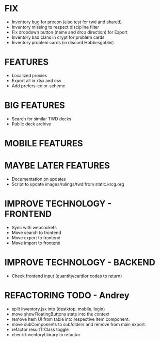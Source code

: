 # FIX
- Inventory bug for precon (also test for twd and shared)
- Inventory missing to respect discipline filter
- Fix dropdown button (name and drop direction) for Export
- Inventory bad clans in crypt for problem cards
- Inventory problem cards (in discord Hobbesgoblin)

# FEATURES
- Localized proxies
- Export all in xlsx and csv
- Add prefers-color-scheme

# BIG FEATURES
- Search for similar TWD decks
- Public deck archive

# MOBILE FEATURES

# MAYBE LATER FEATURES
- Documentation on updates
- Script to update images/rulings/twd from static.krcg.org

# IMPROVE TECHNOLOGY - FRONTEND
- Sync with websockets
- Move search to frontend
- Move export to frontend
- Move import to frontend

# IMPROVE TECHNOLOGY - BACKEND
- Check frontend input (quantity/cardior codes to return)

# REFACTORING TODO - Andrey
- split inventory.jsx into (destktop, mobile, login)
- move showFloatingButtons state into the context
- remove Item UI from table into respective Item component.
- move subComponents to subfolders and remove from main export.
- refactor resultTrClass toggle
- check InventoryLibrary to refactor
